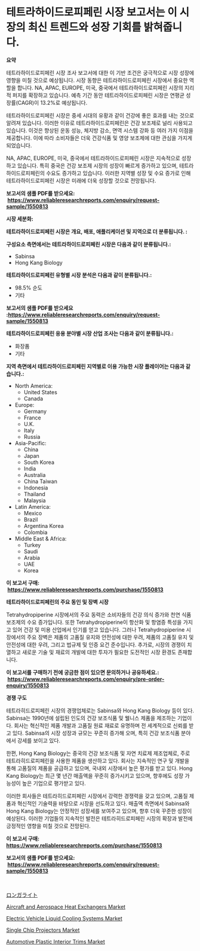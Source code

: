 <p><h1>테트라하이드로피페린 시장 보고서는 이 시장의 최신 트렌드와 성장 기회를 밝혀줍니다.</h1></p><p><strong>요약</strong></p>
<p><p>테트라하이드로피페린 시장 조사 보고서에 대한 이 기반 조건은 궁극적으로 시장 성장에 영향을 미칠 것으로 예상됩니다. 시장 동향은 테트라하이드로피페린 시장에서 중요한 역할을 합니다. NA, APAC, EUROPE, 미국, 중국에서 테트라하이드로피페린 시장의 지리적 퍼지를 확장하고 있습니다. 예측 기간 동안 테트라하이드로피페린 시장은 연평균 성장률(CAGR)이 13.2%로 예상됩니다. </p><p>테트라하이드로피페린 시장은 중세 시대의 유황과 같이 건강에 좋은 효과를 내는 것으로 알려져 있습니다. 이러한 이유로 테트라하이드로피페린은 건강 보조제로 널리 사용되고 있습니다. 이것은 향상된 운동 성능, 체지방 감소, 면역 시스템 강화 등 여러 가지 이점을 제공합니다. 이에 따라 소비자들은 더욱 건강식품 및 영양 보조제에 대한 관심을 가지게 되었습니다.</p><p>NA, APAC, EUROPE, 미국, 중국에서 테트라하이드로피페린 시장은 지속적으로 성장하고 있습니다. 특히 중국은 건강 보조제 시장의 성장이 빠르게 증가하고 있으며, 테트라하이드로피페린의 수요도 증가하고 있습니다. 이러한 지역별 성장 및 수요 증가로 인해 테트라하이드로피페린 시장은 미래에 더욱 성장할 것으로 전망됩니다.</p></p>
<p><strong>보고서의 샘플 PDF를 받으세요: &nbsp;<a href="https://www.reliableresearchreports.com/enquiry/request-sample/1550813">https://www.reliableresearchreports.com/enquiry/request-sample/1550813</a></strong></p>
<p><strong>시장 세분화:</strong></p>
<p><strong> 테트라하이드로피페린 시장은 개요, 배포, 애플리케이션 및 지역으로 더 분류됩니다. :</strong></p>
<p><strong>구성요소 측면에서는 테트라하이드로피페린 시장은 다음과 같이 분류됩니다.:</strong></p>
<p><ul><li>Sabinsa</li><li>Hong Kang Biology</li></ul></p>
<p><strong> 테트라하이드로피페린 유형별 시장 분석은 다음과 같이 분류됩니다.:</strong></p>
<p><ul><li>98.5% 순도</li><li>기타</li></ul></p>
<p><strong>보고서의 샘플 PDF를 받으세요 :<a href="https://www.reliableresearchreports.com/enquiry/request-sample/1550813">https://www.reliableresearchreports.com/enquiry/request-sample/1550813</a></strong></p>
<p><strong> 테트라하이드로피페린 응용 분야별 시장 산업 조사는 다음과 같이 분류됩니다.:</strong></p>
<p><ul><li>화장품</li><li>기타</li></ul></p>
<p><strong>지역 측면에서 테트라하이드로피페린 지역별로 이용 가능한 시장 플레이어는 다음과 같습니다.:</strong></p>
<p><ul>
    <li>
        North America:
        <ul>
            <li>United States</li>
            <li>Canada</li>
        </ul>
    </li>
    <li>
        Europe:
        <ul>
            <li>Germany</li>
            <li>France</li>
            <li>U.K.</li>
            <li>Italy</li>
            <li>Russia</li>
        </ul>
    </li>
    <li>
        Asia-Pacific:
        <ul>
            <li>China</li>
            <li>Japan</li>
            <li>South Korea</li>
            <li>India</li>
            <li>Australia</li>
            <li>China Taiwan</li>
            <li>Indonesia</li>
            <li>Thailand</li>
            <li>Malaysia</li>
        </ul>
    </li>
    <li>
        Latin America:
        <ul>
            <li>Mexico</li>
            <li>Brazil</li>
            <li>Argentina Korea</li>
            <li>Colombia</li>
        </ul>
    </li>
    <li>
        Middle East & Africa:
        <ul>
            <li>Turkey</li>
            <li>Saudi</li>
            <li>Arabia</li>
            <li>UAE</li>
            <li>Korea</li>
        </ul>
    </li>
    </ul></p>
<p><strong>이 보고서 구매: &nbsp;<a href="https://www.reliableresearchreports.com/purchase/1550813">https://www.reliableresearchreports.com/purchase/1550813</a></strong></p>
<p><strong>테트라하이드로피페린의 주요 동인 및 장벽 시장</strong></p>
<p><p>Tetrahydropiperine 시장에서의 주요 동력은 소비자들의 건강 의식 증가와 천연 식품 보조제의 수요 증가입니다. 또한 Tetrahydropiperine이 항산화 및 항염증 특성을 가지고 있어 건강 및 미용 산업에서 인기를 얻고 있습니다. 그러나 Tetrahydropiperine 시장에서의 주요 장벽은 제품의 고품질 유지와 안전성에 대한 우려, 제품의 고품질 유지 및 안전성에 대한 우려, 그리고 법규제 및 인증 요건 준수입니다. 추가로, 시장의 경쟁이 치열하고 새로운 기술 및 재료의 개발에 대한 투자가 필요한 도전적인 시장 환경도 존재합니다.</p></p>
<p><strong>이 보고서를 구매하기 전에 궁금한 점이 있으면 문의하거나 공유하세요.: &nbsp;<a href="https://www.reliableresearchreports.com/enquiry/pre-order-enquiry/1550813">https://www.reliableresearchreports.com/enquiry/pre-order-enquiry/1550813</a></strong></p>
<p><strong>경쟁 구도</strong></p>
<p><p>테트라히드로피페린 시장의 경쟁업체로는 Sabinsa와 Hong Kang Biology 등이 있다. Sabinsa는 1990년에 설립된 인도의 건강 보조식품 및 웰니스 제품을 제조하는 기업이다. 회사는 혁신적인 제품 개발과 고품질 원료 재료로 유명하며 전 세계적으로 신뢰를 받고 있다. Sabinsa의 시장 성장과 규모는 꾸준히 증가해 오며, 특히 건강 보조식품 분야에서 강세를 보이고 있다.</p><p>한편, Hong Kang Biology는 중국의 건강 보조식품 및 자연 치료제 제조업체로, 주로 테트라히드로피페린을 사용한 제품을 생산하고 있다. 회사는 지속적인 연구 및 개발을 통해 고품질의 제품을 공급하고 있으며, 국내외 시장에서 높은 평가를 받고 있다. Hong Kang Biology는 최근 몇 년간 매출액을 꾸준히 증가시키고 있으며, 향후에도 성장 가능성이 높은 기업으로 평가받고 있다.</p><p>이러한 회사들은 테트라히드로피페린 시장에서 강력한 경쟁력을 갖고 있으며, 고품질 제품과 혁신적인 기술력을 바탕으로 시장을 선도하고 있다. 매출액 측면에서 Sabinsa와 Hong Kang Biology는 안정적인 성장세를 보여주고 있으며, 향후 더욱 꾸준한 성장이 예상된다. 이러한 기업들의 지속적인 발전은 테트라히드로피페린 시장의 확장과 발전에 긍정적인 영향을 미칠 것으로 전망된다.</p></p>
<p><strong>이 보고서 구매: &nbsp; <a href="https://www.reliableresearchreports.com/purchase/1550813">https://www.reliableresearchreports.com/purchase/1550813</a></strong></p>
<p><strong>보고서의 샘플 PDF를 받으세요: &nbsp;<a href="https://www.reliableresearchreports.com/enquiry/request-sample/1550813">https://www.reliableresearchreports.com/enquiry/request-sample/1550813</a></strong><strong></strong></p>
<p>&nbsp;</p>
<p><p><a href="https://github.com/ReyesKohler20231/Market-Research-Report-List-1/blob/main/76782877393.md">ロンガライト</a></p><p><a href="https://issuu.com/reportprime-2/docs/aircraft-and-aerospace-heat-exchangers-market-size">Aircraft and Aerospace Heat Exchangers Market</a></p><p><a href="https://issuu.com/reportprime-2/docs/electric-vehicle-liquid-cooling-systems-market-siz">Electric Vehicle Liquid Cooling Systems Market</a></p><p><a href="https://github.com/PeterParrish5/Market-Research-Report-List-4/blob/main/single-chip-projectors-market.md">Single Chip Projectors Market</a></p><p><a href="https://github.com/jhcraigie/Market-Research-Report-List-2/blob/main/automotive-plastic-interior-trims-market.md">Automotive Plastic Interior Trims Market</a></p></p>